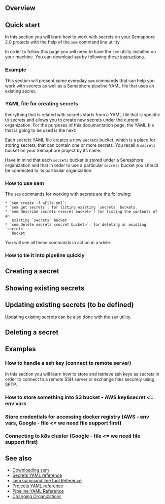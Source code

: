 


## Overview


## Quick start

In this section you will learn how to work with secrets on your Semaphore 2.0
projects with the help of the `sem` command line utility.

In order to follow this page you will need to have the `sem`
utility installed on your machine. You can download `sem` by following
these [instructions]().

### Example

This section will present some everyday `sem` commands that can help you work
with secrets as well as a Semaphore pipeline YAML file that uses an existing
secret.


### YAML file for creating secrets

Everything that is related with secrets starts from a YAML file that is
specific to secrets and allows you to create new secrets under the current
organization. For the purposes of this documentation page, the YAML file that
is going to be used is the next:



Each secrets YAML file creates a new `secrets` bucket, which is a place for
storing secrets, that can contain one or more secrets. You recall a `secrets`
bucket on your Semaphore project by its name.

Have in mind that each `secrets` bucket is stored under a Semaphore
organization and that in order to use a particular `secrets` bucket you should
be connected to its particular organization.

### How to use sem

The `sem` commands for working with secrets are the following:

    * `sem create -f aFile.yml`:
	* `sem get secrets`: for listing existing `secrets` buckets.
	* `sem describe secrets <secret bucket>`: for listing the contents of an
	   existing `secrets` bucket
	* `sem delete secrets <secret bucket>`: for deleting an existing `secrets`
	   bucket

You will see all these commands in action in a while.

### How to tie it into pipeline quickly


## Creating a secret


## Showing existing secrets


## Updating existing secrets (to be defined)

Updating existing secrets can be also done with the `sem` utility.


## Deleting a secret


## Examples


### How to handle a ssh key (connect to remote server)

In this section you will learn how to store and retrieve ssh keys as secrets
in order to connect to a remote SSH server or exchange files securely using
SFTP.



### How to store something into S3 bucket -  AWS key&secret  <= env vars


### Store credentials for accessing docker registry (AWS - env vars, Google - file <= we need file support first)


### Connecting to k8s cluster (Google - file <= we need file support first)


## See also

* [Downloading sem]()
* [Secrets YAML reference](https://docs.semaphoreci.com/article/51-secrets-yaml-reference)
* [sem command line tool Reference](https://docs.semaphoreci.com/article/53-sem-reference)
* [Projects YAML reference](https://docs.semaphoreci.com/article/52-projects-yaml-reference)
* [Pipeline YAML Reference](https://docs.semaphoreci.com/article/50-pipeline-yaml)
* [Changing Organizations](https://docs.semaphoreci.com/article/29-changing-organizations)
